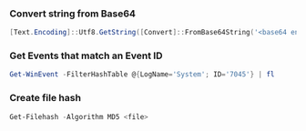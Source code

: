 ### Convert string from Base64
```powershell
[Text.Encoding]::Utf8.GetString([Convert]::FromBase64String('<base64 encoded string here>'))
```
### Get Events that match an Event ID 
```powershell
Get-WinEvent -FilterHashTable @{LogName='System'; ID='7045'} | fl
```
### Create file hash
```powershell
Get-Filehash -Algorithm MD5 <file>
```
